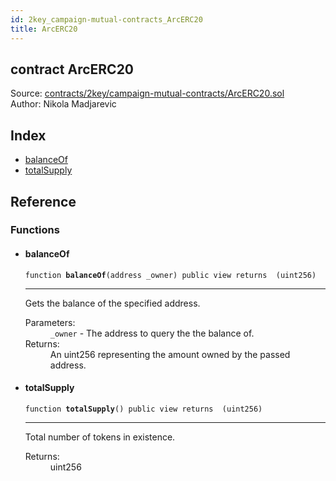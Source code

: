 ```yaml
---
id: 2key_campaign-mutual-contracts_ArcERC20
title: ArcERC20
---
```


<div class="contract-doc"><div class="contract"><h2 class="contract-header"><span class="contract-kind">contract</span> ArcERC20</h2><div class="source">Source: <a href="https://github.com/2keynet/web3-alpha/blob/v0.0.3/contracts/2key/campaign-mutual-contracts/ArcERC20.sol" target="_blank">contracts/2key/campaign-mutual-contracts/ArcERC20.sol</a></div><div class="author">Author: Nikola Madjarevic</div></div><div class="index"><h2>Index</h2><ul><li><a href="2key_campaign-mutual-contracts_ArcERC20.html#balanceOf">balanceOf</a></li><li><a href="2key_campaign-mutual-contracts_ArcERC20.html#totalSupply">totalSupply</a></li></ul></div><div class="reference"><h2>Reference</h2><div class="functions"><h3>Functions</h3><ul><li><div class="item function"><span id="balanceOf" class="anchor-marker"></span><h4 class="name">balanceOf</h4><div class="body"><code class="signature">function <strong>balanceOf</strong><span>(address _owner) </span><span>public </span><span>view </span><span>returns  (uint256) </span></code><hr/><div class="description"><p>Gets the balance of the specified address.</p></div><dl><dt><span class="label-parameters">Parameters:</span></dt><dd><div><code>_owner</code> - The address to query the the balance of.</div></dd><dt><span class="label-return">Returns:</span></dt><dd>An uint256 representing the amount owned by the passed address.</dd></dl></div></div></li><li><div class="item function"><span id="totalSupply" class="anchor-marker"></span><h4 class="name">totalSupply</h4><div class="body"><code class="signature">function <strong>totalSupply</strong><span>() </span><span>public </span><span>view </span><span>returns  (uint256) </span></code><hr/><div class="description"><p>Total number of tokens in existence.</p></div><dl><dt><span class="label-return">Returns:</span></dt><dd>uint256</dd></dl></div></div></li></ul></div></div></div>
